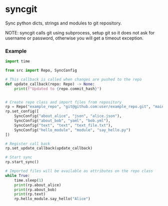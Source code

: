 # syncgit

Sync python dicts, strings and modules to git repository.

NOTE: syncgit calls git using subprocess, setup git so it does not ask for username or password,
otherwise you will get a timeout exception.


### Example 

```python
import time

from src import Repo, SyncConfig

# This callback is called when changes are pushed to the repo
def update_callback(repo: Repo) -> None:
    print(f"Updated to {repo.commit_hash}")


# Create repo class and import files from repository
rp = Repo("example_repo", "git@github.com:user/example_repo.git", "main")
rp.set_config([
    SyncConfig("about_alice", "json", "alice.json"),
    SyncConfig("about_bob", "yaml", "bob.yml"),
    SyncConfig("text", "text", "text_file.txt"),
    SyncConfig("hello_module", "module", "say_hello.py")
])

# Register call back
rp.set_update_callback(update_callback)

# Start sync
rp.start_sync()

# Imported files will be available as attributes on the repo class
while True:
    time.sleep(1)
    print(rp.about_alice)
    print(rp.about_bob)
    print(rp.text)
    rp.hello_module.say_hello("Alice")

```